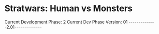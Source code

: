 # Stratwars: Human vs Monsters
Current Development Phase: 2
Current Dev Phase Version: 01
--------------2.01--------------
